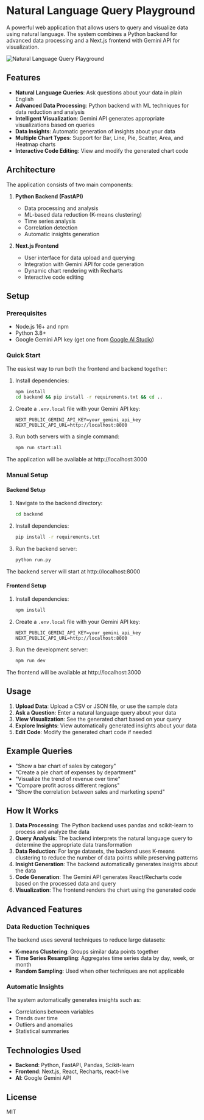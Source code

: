 # Natural Language Query Playground

A powerful web application that allows users to query and visualize data using natural language. The system combines a Python backend for advanced data processing and a Next.js frontend with Gemini API for visualization.

![Natural Language Query Playground](https://i.imgur.com/placeholder.png)

## Features

- **Natural Language Queries**: Ask questions about your data in plain English
- **Advanced Data Processing**: Python backend with ML techniques for data reduction and analysis
- **Intelligent Visualization**: Gemini API generates appropriate visualizations based on queries
- **Data Insights**: Automatic generation of insights about your data
- **Multiple Chart Types**: Support for Bar, Line, Pie, Scatter, Area, and Heatmap charts
- **Interactive Code Editing**: View and modify the generated chart code

## Architecture

The application consists of two main components:

1. **Python Backend (FastAPI)**
   - Data processing and analysis
   - ML-based data reduction (K-means clustering)
   - Time series analysis
   - Correlation detection
   - Automatic insights generation

2. **Next.js Frontend**
   - User interface for data upload and querying
   - Integration with Gemini API for code generation
   - Dynamic chart rendering with Recharts
   - Interactive code editing

## Setup

### Prerequisites

- Node.js 16+ and npm
- Python 3.8+
- Google Gemini API key (get one from [Google AI Studio](https://makersuite.google.com/app/apikey))

### Quick Start

The easiest way to run both the frontend and backend together:

1. Install dependencies:
   ```bash
   npm install
   cd backend && pip install -r requirements.txt && cd ..
   ```

2. Create a `.env.local` file with your Gemini API key:
   ```
   NEXT_PUBLIC_GEMINI_API_KEY=your_gemini_api_key
   NEXT_PUBLIC_API_URL=http://localhost:8000
   ```

3. Run both servers with a single command:
   ```bash
   npm run start:all
   ```

The application will be available at http://localhost:3000

### Manual Setup

#### Backend Setup

1. Navigate to the backend directory:
   ```bash
   cd backend
   ```

2. Install dependencies:
   ```bash
   pip install -r requirements.txt
   ```

3. Run the backend server:
   ```bash
   python run.py
   ```

The backend server will start at http://localhost:8000

#### Frontend Setup

1. Install dependencies:
   ```bash
   npm install
   ```

2. Create a `.env.local` file with your Gemini API key:
   ```
   NEXT_PUBLIC_GEMINI_API_KEY=your_gemini_api_key
   NEXT_PUBLIC_API_URL=http://localhost:8000
   ```

3. Run the development server:
   ```bash
   npm run dev
   ```

The frontend will be available at http://localhost:3000

## Usage

1. **Upload Data**: Upload a CSV or JSON file, or use the sample data
2. **Ask a Question**: Enter a natural language query about your data
3. **View Visualization**: See the generated chart based on your query
4. **Explore Insights**: View automatically generated insights about your data
5. **Edit Code**: Modify the generated chart code if needed

## Example Queries

- "Show a bar chart of sales by category"
- "Create a pie chart of expenses by department"
- "Visualize the trend of revenue over time"
- "Compare profit across different regions"
- "Show the correlation between sales and marketing spend"

## How It Works

1. **Data Processing**: The Python backend uses pandas and scikit-learn to process and analyze the data
2. **Query Analysis**: The backend interprets the natural language query to determine the appropriate data transformation
3. **Data Reduction**: For large datasets, the backend uses K-means clustering to reduce the number of data points while preserving patterns
4. **Insight Generation**: The backend automatically generates insights about the data
5. **Code Generation**: The Gemini API generates React/Recharts code based on the processed data and query
6. **Visualization**: The frontend renders the chart using the generated code

## Advanced Features

### Data Reduction Techniques

The backend uses several techniques to reduce large datasets:

- **K-means Clustering**: Groups similar data points together
- **Time Series Resampling**: Aggregates time series data by day, week, or month
- **Random Sampling**: Used when other techniques are not applicable

### Automatic Insights

The system automatically generates insights such as:

- Correlations between variables
- Trends over time
- Outliers and anomalies
- Statistical summaries

## Technologies Used

- **Backend**: Python, FastAPI, Pandas, Scikit-learn
- **Frontend**: Next.js, React, Recharts, react-live
- **AI**: Google Gemini API

## License

MIT 